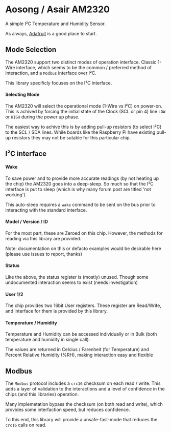 # Aosong / Asair AM2320

A simple I²C Temperature and Humidity Sensor.

As always, [Adafruit](https://www.adafruit.com/product/3721) is a good place to start.

## Mode Selection

The AM2320 support two distinct modes of operation interface. Classic 1-Wire interface, which seems to be the common / preferred method of interaction, and a `Modbus` interface over I²C.

This library specificly focuses on the I²C interface.

#### Selecting Mode

The AM2320 will select the operational mode (1-Wire vs I²C) on power-on.  This is achived by forcing the initial state of the Clock (SCL or pin 4) line `LOW` or `HIGH` during the power up phase.

The easiest way to achive this is by adding pull-up resistors (to select I²C) to the SCL / SDA lines.  While boards like the Raspberry Pi have existing pull-up resistors they may not be sutable for this particular chip.

## I²C interface

#### Wake

To save power and to provide more accurate readings (by not heating up the chip) the AM2320 goes into a deep-sleep.  So much so that the I²C interface is put to sleep (which is why many forum post are titled 'not working').

This auto-sleep requires a `wake` command to be sent on the bus prior to interacting with the standard interface.

#### Model / Version / ID

For the most part, these are Zeroed on this chip. However, the methods for reading via this library are provided.  

Note: documentation on this or defacto examples would be desirable here (please use issues to report, thanks)

#### Status

Like the above, the status register is (mostly) unused.  Though some undocumented interaction seems to exist (needs investigation)

#### User 1/2

The chip provides two 16bit User registers.  These register are Read/Write, and interface for them is provided by this library.

#### Temperature / Humidity

Temperature and Humidity can be accessed individually or in Bulk (both temperature and humidity in single call).

The values are returned in Celcius / Farenheit (for Temperature) and Percent Relative Humidity (%RH), making interaction easy and flexible

## Modbus

The `Modbus` protocol includes a `crc16` checksum on each read / write.  This adds a layer of validation to the interactions and a level of confidence in the chips (and this libraries) operation.

Many implemetation bypass the checksum (on both read and write), which provides some interfaction speed, but reduces confidence.  

To this end, this library will provide a unsafe-fast-mode that reduces the `crc16` calls on read.














